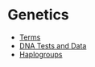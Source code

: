 # Genetics

- [Terms](./terms.md)
- [DNA Tests and Data](./tests.md)
- [Haplogroups](./haplogroups.md)
